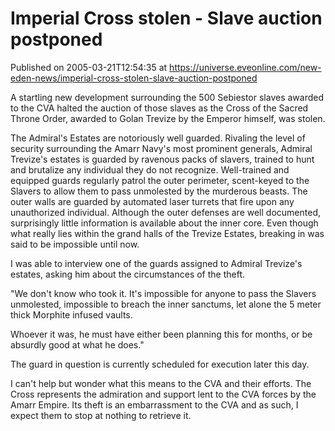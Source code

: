 # Imperial Cross stolen - Slave auction postponed
Published on 2005-03-21T12:54:35 at https://universe.eveonline.com/new-eden-news/imperial-cross-stolen-slave-auction-postponed

A startling new development surrounding the 500 Sebiestor slaves awarded to the CVA halted the auction of those slaves as the Cross of the Sacred Throne Order, awarded to Golan Trevize by the Emperor himself, was stolen.   
  
The Admiral's Estates are notoriously well guarded. Rivaling the level of security surrounding the Amarr Navy's most prominent generals, Admiral Trevize's estates is guarded by ravenous packs of slavers, trained to hunt and brutalize any individual they do not recognize. Well-trained and equipped guards regularly patrol the outer perimeter, scent-keyed to the Slavers to allow them to pass unmolested by the murderous beasts. The outer walls are guarded by automated laser turrets that fire upon any unauthorized individual. Although the outer defenses are well documented, surprisingly little information is available about the inner core. Even though what really lies within the grand halls of the Trevize Estates, breaking in was said to be impossible until now.   
  
I was able to interview one of the guards assigned to Admiral Trevize's estates, asking him about the circumstances of the theft.   
  
"We don't know who took it. It's impossible for anyone to pass the Slavers unmolested, impossible to breach the inner sanctums, let alone the 5 meter thick Morphite infused vaults.   
  
Whoever it was, he must have either been planning this for months, or be absurdly good at what he does."   
  
The guard in question is currently scheduled for execution later this day.   
  
I can't help but wonder what this means to the CVA and their efforts. The Cross represents the admiration and support lent to the CVA forces by the Amarr Empire. Its theft is an embarrassment to the CVA and as such, I expect them to stop at nothing to retrieve it.
